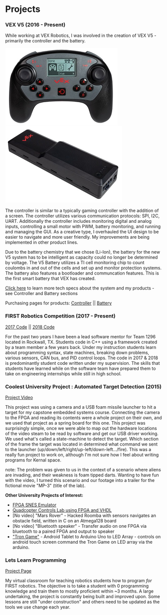 # Projects

### VEX V5 (2016 - Present)

While working at VEX Robotics, I was involved in the creation of VEX V5 - primarily the controller and the battery.

![IMAGE](controller_1_1.jpg)  ![IMAGE](battery.jpg)

The controller is similar to a typically gaming controller with the addition of a screen. The controller utilizes various communication protocols: SPI, I2C, UART. Additionally the controller includes monitoring digital and analog inputs, controlling a small motor with PWM, battery monitoring, and running and managing the GUI. As a creative type, I overhauled the UI design to be easier to navigate and more user friendly. My improvements are being implemented in other product lines. 

Due to the battery chemistry that we chose (Li-Ion), the battery for the new V5 system has to be intelligent as capacity could no longer be determined by voltage. The V5 Battery utilizes a TI cell monitoring chip to count coulombs in and out of the cells and set up and monitor protection systems. The battery also features a bootloader and communcation features. This is the first smart battery that VEX has created.

[Click here](https://www.vexrobotics.com/v5-architecture.html) to learn more tech specs about the system and my products - see Controller and Battery sections

Purchasing pages for products:
[Controller](https://www.vexrobotics.com/vexedr/products/v5-products/276-4820.html) || 
[Battery](https://www.vexrobotics.com/vexedr/products/v5-products/276-4811.html)



### FIRST Robotics Competition (2017 - Present)

[2017 Code](https://github.com/FRC1296/RhsRobot2017) || 
[2018 Code](https://github.com/FRC1296/RhsRobot2018)

For the past two years I have been a lead software mentor for Team 1296 located in Rockwall, TX. Students code in C++ using a framework created by a team member a few years back. Under my instruction students learn about programming syntax, state machines, breaking down problems, various sensors, CAN bus, and PID control loops. The code in 2017 & 2018 is predominantly student code written under my supervision. The skills that students have learned while on the software team have prepared them to take on engineering internships while still in high school. 



### Coolest University Project : Automated Target Detection (2015)

[Project Video](https://youtu.be/f3tUscQhJMU)

This project was using a camera and a USB foam missile launcher to hit a target for my capstone embedded systems course. Connecting the camera to the FPGA and reading its contents were a whole project on their own, and we used that project as a spring board for this one. This project was surprisingly simple, once we were able to map out the hardware locations of the video steam to be read by software and get our USB driver working. We used what's called a state-machine to detect the target. Which section of the frame the target was located in determined what command we sent to the launcher (up/down/left/right/up-left/down-left.../fire). This was a really fun project to work on, although I'm not sure how I feel about writing programs for Kernal space.

note: The problem was given to us in the context of a scenario where aliens are invading, and their weakness is foam tipped darts. Wanting to have fun with the video, I turned this scenario and our footage into a trailer for the fictional movie "MP-3" (title of the lab).

**Other University Projects of Interest:**
* [FPGA SNES Emulator](https://youtu.be/BFT52DaeWSQ)
* [Quadcopter Controls Lab using FPGA and VHDL](https://youtu.be/29ENLdpz1bc)
* [No video] "Mars Rover" - Hacked Roomba with sensors navigates an obstacle field, written in C on an Atmega128 board
* [No video] "Bluetooth speaker" - Transfer audio on one FPGA via bluetooth to a paired FPGA and output to speaker
* ["Tron Game"](https://photos.google.com/share/AF1QipPdMVgY_hRwAq0slDcco6FvEFmOftom9Pw4POQ6P3b_mSEx1mL3ScO6ePG9S70_3g?key=OVB2TmJFNzhtVVA1bDJrNGtsWGpRc19TRTVBTVFR) - Android Tablet to Arduino Uno to LED Array - controls on android touch screen command the Tron Game on LED array via the arduino.

### Lets Learn Programming

[Project Page](https://kwiden.github.io/LetsLearnProgramming/)

My virtual classroom for teaching robotics students how to program _for_ FIRST robotics. The objective is to take a student with 0 programming knowledge and train them to mostly proficient within ~3 months. A large undertaking, the project is constantly being built and improved upon. Some lessons are still "under construction" and others need to be updated as the tools we use change each year. 
